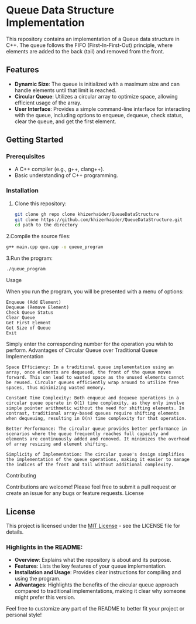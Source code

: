 # Queue Data Structure Implementation

This repository contains an implementation of a Queue data structure in C++. The queue follows the FIFO (First-In-First-Out) principle, where elements are added to the back (tail) and removed from the front.

## Features

- **Dynamic Size**: The queue is initialized with a maximum size and can handle elements until that limit is reached.
- **Circular Queue**: Utilizes a circular array to optimize space, allowing efficient usage of the array.
- **User Interface**: Provides a simple command-line interface for interacting with the queue, including options to enqueue, dequeue, check status, clear the queue, and get the first element.

## Getting Started

### Prerequisites

- A C++ compiler (e.g., g++, clang++).
- Basic understanding of C++ programming.

### Installation

1. Clone this repository:
   ```bash
   git clone gh repo clone khizerhaider/QueueDataStructure
   git clone https://github.com/khizerhaider/QueueDataStructure.git
   cd path to the directory
2.Compile the source files:
   ```bash
   g++ main.cpp que.cpp -o queue_program
   ```

3.Run the program:
   ```bash
   ./queue_program
   ```
Usage

When you run the program, you will be presented with a menu of options:

    Enqueue (Add Element)
    Dequeue (Remove Element)
    Check Queue Status
    Clear Queue
    Get First Element
    Get Size of Queue
    Exit

Simply enter the corresponding number for the operation you wish to perform.
Advantages of Circular Queue over Traditional Queue Implementation

    Space Efficiency: In a traditional queue implementation using an array, once elements are dequeued, the front of the queue moves forward. This can lead to wasted space as the unused elements cannot be reused. Circular queues efficiently wrap around to utilize free spaces, thus minimizing wasted memory.

    Constant Time Complexity: Both enqueue and dequeue operations in a circular queue operate in O(1) time complexity, as they only involve simple pointer arithmetic without the need for shifting elements. In contrast, traditional array-based queues require shifting elements when dequeuing, resulting in O(n) time complexity for that operation.

    Better Performance: The circular queue provides better performance in scenarios where the queue frequently reaches full capacity and elements are continuously added and removed. It minimizes the overhead of array resizing and element shifting.

    Simplicity of Implementation: The circular queue's design simplifies the implementation of the queue operations, making it easier to manage the indices of the front and tail without additional complexity.

Contributing

Contributions are welcome! Please feel free to submit a pull request or create an issue for any bugs or feature requests.
License

## License

This project is licensed under the [MIT License](LICENSE) - see the LICENSE file for details.


### Highlights in the README:
- **Overview**: Explains what the repository is about and its purpose.
- **Features**: Lists the key features of your queue implementation.
- **Installation and Usage**: Provides clear instructions for compiling and using the program.
- **Advantages**: Highlights the benefits of the circular queue approach compared to traditional implementations, making it clear why someone might prefer this version.

Feel free to customize any part of the README to better fit your project or personal style!

